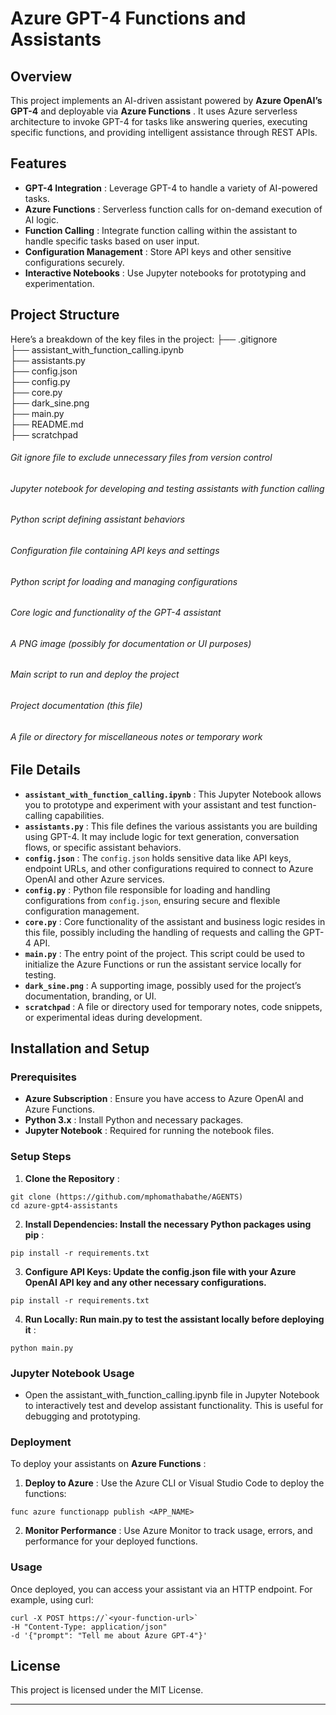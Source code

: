 # Azure GPT-4 Functions and Assistants

## Overview

This project implements an AI-driven assistant powered by **Azure OpenAI’s GPT-4** and deployable via  **Azure Functions** . It uses Azure serverless architecture to invoke GPT-4 for tasks like answering queries, executing specific functions, and providing intelligent assistance through REST APIs.

## Features

* **GPT-4 Integration** : Leverage GPT-4 to handle a variety of AI-powered tasks.
* **Azure Functions** : Serverless function calls for on-demand execution of AI logic.
* **Function Calling** : Integrate function calling within the assistant to handle specific tasks based on user input.
* **Configuration Management** : Store API keys and other sensitive configurations securely.
* **Interactive Notebooks** : Use Jupyter notebooks for prototyping and experimentation.

## Project Structure

Here’s a breakdown of the key files in the project:
├── .gitignore                  
├── assistant_with_function_calling.ipynb  
├── assistants.py                
├── config.json                 
├── config.py                   
├── core.py                      
├── dark_sine.png                
├── main.py                      
├── README.md                   
├── scratchpad  

 ###### Git ignore file to exclude unnecessary files from version control
 ###### Jupyter notebook for developing and testing assistants with function calling
 ###### Python script defining assistant behaviors
 ###### Configuration file containing API keys and settings
 ###### Python script for loading and managing configurations
 ###### Core logic and functionality of the GPT-4 assistant 
 ###### A PNG image (possibly for documentation or UI purposes)
 ###### Main script to run and deploy the project
 ###### Project documentation (this file)
 ###### A file or directory for miscellaneous notes or temporary work

## File Details

* **`assistant_with_function_calling.ipynb`** : This Jupyter Notebook allows you to prototype and experiment with your assistant and test function-calling capabilities.
* **`assistants.py`** : This file defines the various assistants you are building using GPT-4. It may include logic for text generation, conversation flows, or specific assistant behaviors.
* **`config.json`** : The `config.json` holds sensitive data like API keys, endpoint URLs, and other configurations required to connect to Azure OpenAI and other Azure services.
* **`config.py`** : Python file responsible for loading and handling configurations from `config.json`, ensuring secure and flexible configuration management.
* **`core.py`** : Core functionality of the assistant and business logic resides in this file, possibly including the handling of requests and calling the GPT-4 API.
* **`main.py`** : The entry point of the project. This script could be used to initialize the Azure Functions or run the assistant service locally for testing.
* **`dark_sine.png`** : A supporting image, possibly used for the project’s documentation, branding, or UI.
* **`scratchpad`** : A file or directory used for temporary notes, code snippets, or experimental ideas during development.

## Installation and Setup

### Prerequisites

* **Azure Subscription** : Ensure you have access to Azure OpenAI and Azure Functions.
* **Python 3.x** : Install Python and necessary packages.
* **Jupyter Notebook** : Required for running the notebook files.

### Setup Steps

1. **Clone the Repository** :

```
git clone (https://github.com/mphomathabathe/AGENTS)
cd azure-gpt4-assistants 
```

2. **Install Dependencies: Install the necessary Python packages using pip** :

```
pip install -r requirements.txt
```

3. **Configure API Keys: Update the config.json file with your Azure OpenAI API key and any other necessary configurations.**

```
pip install -r requirements.txt
```

4. **Run Locally: Run main.py to test the assistant locally before deploying it** :

```
python main.py
```

### Jupyter Notebook Usage

* Open the assistant_with_function_calling.ipynb file in Jupyter Notebook to interactively test and develop assistant functionality. This is useful for debugging and prototyping.

### Deployment

To deploy your assistants on  **Azure Functions** :

1. **Deploy to Azure** :
   Use the Azure CLI or Visual Studio Code to deploy the functions:

```
func azure functionapp publish <APP_NAME>
```

2. **Monitor Performance** : Use Azure Monitor to track usage, errors, and performance for your deployed functions.

### Usage
Once deployed, you can access your assistant via an HTTP endpoint. For example, using curl:

```
curl -X POST https://`<your-function-url>`
-H "Content-Type: application/json"
-d '{"prompt": "Tell me about Azure GPT-4"}'
```

## License

This project is licensed under the MIT License.

---
